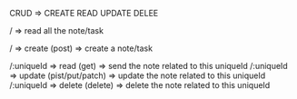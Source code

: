 CRUD => CREATE READ UPDATE DELEE

/ => read all the note/task

/ => create (post) => create a note/task

/:uniqueId => read (get) => send the note related to this uniqueId
/:uniqueId => update (pist/put/patch) => update the note related to this uniqueId
/:uniqueId => delete (delete) => delete the note related to this uniqueId
